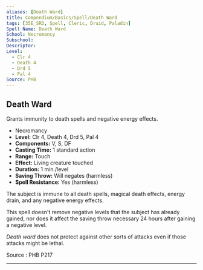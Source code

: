 ```yaml
---
aliases: [Death Ward]
title: Compendium/Basics/Spell/Death Ward
tags: [35E_SRD, Spell, Cleric, Druid, Paladin]
Spell Name: Death Ward
School: Necromancy
Subschool: 
Descriptor: 
Level:
  - Clr 4
  - Death 4
  - Drd 5
  - Pal 4
Source: PHB
---
```



## Death Ward

Grants immunity to death spells and negative energy effects.

*   Necromancy
*   **Level:** Clr 4, Death 4, Drd 5, Pal 4
*   **Components:** V, S, DF
*   **Casting Time:** 1 standard action
*   **Range:** Touch
*   **Effect:** Living creature touched
*   **Duration:** 1 min./level
*   **Saving Throw:** Will negates (harmless)
*   **Spell Resistance:** Yes (harmless)

<p>The subject is immune to all death spells, magical death effects, energy drain, and any negative energy effects.</p><p>This spell doesn't remove negative levels that the subject has already gained, nor does it affect the saving throw necessary 24 hours after gaining a negative level.</p><p><i>Death ward</i> does not protect against other sorts of attacks even if those attacks might be lethal.</p>

Source : PHB P217

---
